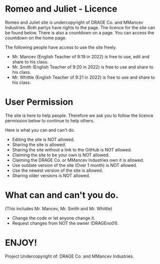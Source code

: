 # Romeo and Juliet - Licence

Romeo and Juliet site is undercopyright of DRAGE Co. and MMancev Industries. Both partys have rights to the page. The licence for the site can be found below. There is also a countdown on a page. You can access the countdown on the home page.

The following people have access to use the site freely.

- Mr. Mancev (English Teacher of 9:19 in 2022) is free to use, edit and share to his class.
- Mr. Smith (English Teacher of 9:20 in 2022) is free to use and share to his class.
- Mr. Whittle (English Teacher of 9:21 in 2022) is free to use and share to his class.

# User Permission

The site is here to help people. Therefore we ask you to follow the licence permission below to continue to help others.

Here is what you can and can't do.

- Editing the site is NOT allowed.
- Sharing the site is allowed.
- Sharing the site without a link to the GitHub is NOT allowed.
- Claiming the site to be your own is NOT allowed.
- Claiming the DRAGE Co. or MMancev Industries own it is allowed.
- Use outdate version of the site (Over 1 month) is NOT allowed.
- Use the newest version of the site is allowed.
- Sharing older versions is NOT allowed.

# What can and can't you do.
(This includes Mr. Mancev, Mr. Smith and Mr. Whittle)

- Change the code or let anyone change it.
- Request changes from NOT the owner (DRAGEno01).

# ENJOY!
Project Undercopyright of: DRAGE Co. and MMancev Industries.
